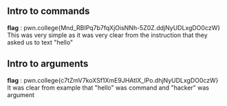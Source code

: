 ## Intro to commands <br>
**flag** : pwn.college{Mnd_RBIPq7b7fqXjOisNNh-5Z0Z.ddjNyUDLxgDO0czW} <br>
This was very simple as it was very clear from the instruction that they asked us to text "hello"

## Intro to arguments <br>
**flag** : pwn.college{c7tZmV7koXSf1XmE9JHAtlX_lPo.dhjNyUDLxgDO0czW} <br>
It was clear from example that "hello" was command and "hacker" was argument 

